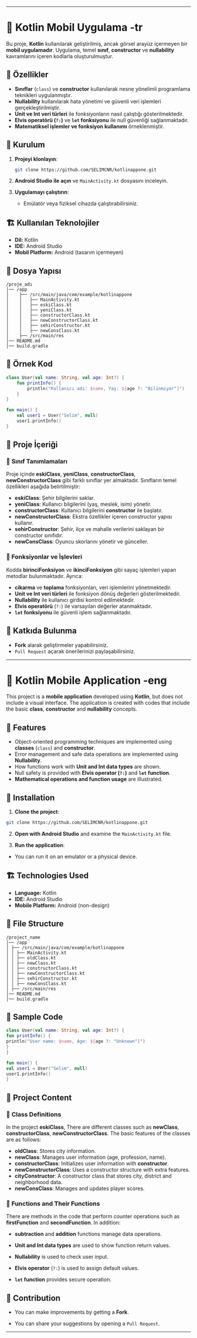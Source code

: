 
---

# 📱 Kotlin Mobil Uygulama -tr

Bu proje, **Kotlin** kullanılarak geliştirilmiş, ancak görsel arayüz içermeyen bir **mobil uygulamadır**. Uygulama, temel **sınıf**, **constructor** ve **nullability** kavramlarını içeren kodlarla oluşturulmuştur.

## 🚀 Özellikler

- **Sınıflar** (`class`) ve **constructor** kullanılarak nesne yönelimli programlama teknikleri uygulanmıştır.
- **Nullability** kullanılarak hata yönetimi ve güvenli veri işlemleri gerçekleştirilmiştir.
- **Unit ve Int veri türleri** ile fonksiyonların nasıl çalıştığı gösterilmektedir.
- **Elvis operatörü (`?:`)** ve **`let` fonksiyonu** ile null güvenliği sağlanmaktadır.
- **Matematiksel işlemler ve fonksiyon kullanımı** örneklenmiştir.

## 🔧 Kurulum 

1. **Projeyi klonlayın**:
   ```bash
   git clone https://github.com/SELIMCNR/kotlinappone.git
   ```

2. **Android Studio ile açın** ve `MainActivity.kt` dosyasını inceleyin.

3. **Uygulamayı çalıştırın**:
   - Emülatör veya fiziksel cihazda çalıştırabilirsiniz.

## 🏗️ Kullanılan Teknolojiler

- **Dil:** Kotlin
- **IDE:** Android Studio
- **Mobil Platform:** Android (tasarım içermeyen)

## 📂 Dosya Yapısı

```
/proje_adı
│── /app
│    ├── /src/main/java/com/example/kotlinappone
│    │   ├── MainActivity.kt
│    │   ├── eskiClass.kt
│    │   ├── yeniClass.kt
│    │   ├── constructorClass.kt
│    │   ├── newConstructorClass.kt
│    │   ├── sehirConstructor.kt
│    │   ├── newConsClass.kt
│    ├── /src/main/res
│── README.md
│── build.gradle
```

## 📝 Örnek Kod

```kotlin
class User(val name: String, val age: Int?) {
    fun printInfo() {
        println("Kullanıcı adı: $name, Yaş: ${age ?: "Bilinmiyor"}")
    }
}

fun main() {
    val user1 = User("Selim", null)
    user1.printInfo()
}
```

## 📌 Proje İçeriği

### 🔹 **Sınıf Tanımlamaları**
Proje içinde **eskiClass**, **yeniClass**, **constructorClass**, **newConstructorClass** gibi farklı sınıflar yer almaktadır. Sınıfların temel özellikleri aşağıda belirtilmiştir:

- **eskiClass**: Şehir bilgilerini saklar.
- **yeniClass**: Kullanıcı bilgilerini (yaş, meslek, isim) yönetir.
- **constructorClass**: Kullanıcı bilgilerini **constructor** ile başlatır.
- **newConstructorClass**: Ekstra özellikler içeren constructor yapısı kullanır.
- **sehirConstructor**: Şehir, ilçe ve mahalle verilerini saklayan bir constructor sınıfıdır.
- **newConsClass**: Oyuncu skorlarını yönetir ve günceller.

### 🔹 **Fonksiyonlar ve İşlevleri**
Kodda **birinciFonksiyon** ve **ikinciFonksiyon** gibi sayaç işlemleri yapan metodlar bulunmaktadır. Ayrıca:

- **cikarma** ve **toplama** fonksiyonları, veri işlemlerini yönetmektedir.
- **Unit ve Int veri türleri** ile fonksiyon dönüş değerleri gösterilmektedir.
- **Nullability** ile kullanıcı girdisi kontrol edilmektedir.
- **Elvis operatörü** (`?:`) ile varsayılan değerler atanmaktadır.
- **`let` fonksiyonu** ile güvenli işlem sağlanmaktadır.

## 📌 Katkıda Bulunma

- **Fork** alarak geliştirmeler yapabilirsiniz.
- `Pull Request` açarak önerilerinizi paylaşabilirsiniz.


---

# 📱 Kotlin Mobile Application  -eng

This project is a **mobile application** developed using **Kotlin**, but does not include a visual interface. The application is created with codes that include the basic **class**, **constructor** and **nullability** concepts.

## 🚀 Features

- Object-oriented programming techniques are implemented using **classes** (`class`) and **constructor**.
- Error management and safe data operations are implemented using **Nullability**.
- How functions work with **Unit and Int data types** are shown.
- Null safety is provided with **Elvis operator (`?:`)** and **`let` function**.
- **Mathematical operations and function usage** are illustrated.

## 🔧 Installation

1. **Clone the project**:
```bash
git clone https://github.com/SELIMCNR/kotlinappone.git
```

2. **Open with Android Studio** and examine the `MainActivity.kt` file.

3. **Run the application**:
- You can run it on an emulator or a physical device.

## 🏗️ Technologies Used

- **Language:** Kotlin
- **IDE:** Android Studio
- **Mobile Platform:** Android (non-design)

## 📂 File Structure

```
/project_name
│── /app
│ ├── /src/main/java/com/example/kotlinappone
│ │ ├── MainActivity.kt
│ │ ├── oldClass.kt
│ │ ├── newClass.kt
│ │ ├── constructorClass.kt
│ │ ├── newConstructorClass.kt
│ │ ├── sehirConstructor.kt
│ │ ├── newConsClass.kt
│ ├── /src/main/res
│── README.md
│── build.gradle
```

## 📝 Sample Code

```kotlin
class User(val name: String, val age: Int?) {
fun printInfo() {
println("User name: $name, Age: ${age ?: "Unknown"}")
}
}

fun main() {
val user1 = User("Selim", null)
user1.printInfo()
}
```

## 📌 Project Content

### 🔹 **Class Definitions**
In the project **eskiClass**, There are different classes such as **newClass**, **constructorClass**, **newConstructorClass**. The basic features of the classes are as follows:

- **oldClass**: Stores city information.
- **newClass**: Manages user information (age, profession, name).
- **constructorClass**: Initializes user information with **constructor**.
- **newConstructorClass**: Uses a constructor structure with extra features.
- **cityConstructor**: A constructor class that stores city, district and neighborhood data.
- **newConsClass**: Manages and updates player scores.

### 🔹 **Functions and Their Functions**
There are methods in the code that perform counter operations such as **firstFunction** and **secondFunction**. In addition:

- **subtraction** and **addition** functions manage data operations.
- **Unit and Int data types** are used to show function return values.

- **Nullability** is used to check user input.

- **Elvis operator** (`?:`) is used to assign default values.

- **`let` function** provides secure operation.

## 📌 Contribution

- You can make improvements by getting a **Fork**.

- You can share your suggestions by opening a `Pull Request`.

---
